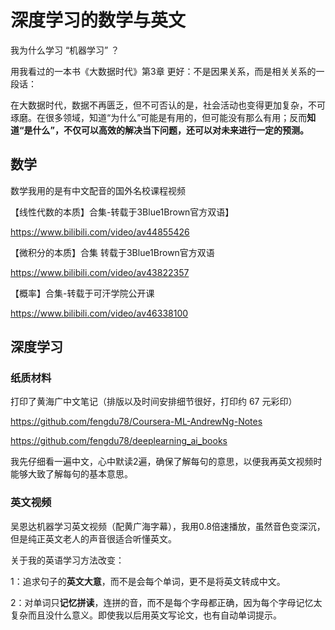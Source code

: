 # 深度学习的数学与英文

我为什么学习 “机器学习” ？

用我看过的一本书《大数据时代》第3章 更好：不是因果关系，而是相关关系的一段话：

在大数据时代，数据不再匮乏，但不可否认的是，社会活动也变得更加复杂，不可琢磨。在很多领域，知道“为什么”可能是有用的，但可能没有那么有用；反而**知道“是什么”，不仅可以高效的解决当下问题，还可以对未来进行一定的预测。**



## 数学

数学我用的是有中文配音的国外名校课程视频

【线性代数的本质】合集-转载于3Blue1Brown官方双语】

https://www.bilibili.com/video/av44855426

【微积分的本质】合集 转载于3Blue1Brown官方双语

https://www.bilibili.com/video/av43822357


【概率】合集-转载于可汗学院公开课

https://www.bilibili.com/video/av46338100

## 深度学习

### 纸质材料

打印了黄海广中文笔记（排版以及时间安排细节很好，打印约 67 元彩印）

https://github.com/fengdu78/Coursera-ML-AndrewNg-Notes

https://github.com/fengdu78/deeplearning_ai_books

我先仔细看一遍中文，心中默读2遍，确保了解每句的意思，以便我再英文视频时能够大致了解每句的基本意思。

### 英文视频

吴恩达机器学习英文视频（配黄广海字幕），我用0.8倍速播放，虽然音色变深沉，但是纯正英文老人的声音很适合听懂英文。

关于我的英语学习方法改变：

1：追求句子的**英文大意**，而不是会每个单词，更不是将英文转成中文。

2：对单词只**记忆拼读**，连拼的音，而不是每个字母都正确，因为每个字母记忆太复杂而且没什么意义。即使我以后用英文写论文，也有自动单词提示。

